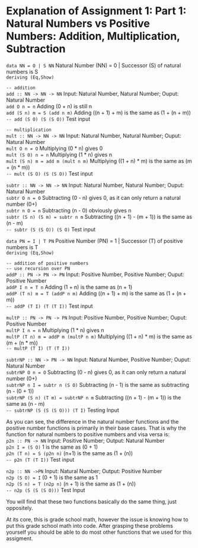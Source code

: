 
# Explanation of Assignment 1: Part 1: Natural Numbers vs Positive Numbers: Addition, Multiplication, Subtraction  
  
`data NN = O | S NN` Natural Number (NN) = 0 | Successor (S) of natural numbers is S  
`deriving (Eq,Show)`  
  
`-- addition`  
`add :: NN -> NN -> NN` Input: Natural Number, Natural Number; Ouput: Natural Number  
`add O n = n` Adding (0 + n) is still n  
`add (S n) m = S (add n m)` Adding ((n + 1) + m) is the same as (1 + (n + m))  
`-- add (S O) (S (S O))` Test input  
  
`-- multiplication`  
`mult :: NN -> NN -> NN` Input: Natural Number, Natural Number; Ouput: Natural Number  
`mult O n = O` Multiplying (0 * n) gives 0  
`mult (S O) n = n` Multiplying (1 * n) gives n  
`mult (S n) m = add m (mult n m)` Multiplying ((1 + n) * m) is the same as (m + (n * m))  
`-- mult (S O) (S (S O))` Test input  
  
`subtr :: NN -> NN -> NN` Input: Natural Number, Natural Number; Ouput: Natural Number  
`subtr O n = O` Subtracting (0 - n) gives 0, as it can only return a natural number (0+)  
`subtr n O = n` Subtracting (n - 0) obviously gives n  
`subtr (S n) (S m) = subtr n m` Subtracting ((n + 1) - (m + 1)) is the same as (n - m)  
`-- subtr (S (S O)) (S O)` Test input  
  
`data PN = I | T PN` Positive Number (PN) = 1 | Successor (T) of positive numbers is T  
`deriving (Eq,Show)`  
  
`-- addition of positive numbers`  
`-- use recursion over PN`  
`addP :: PN -> PN -> PN` Input: Positive Number, Positive Number; Ouput: Positive Number  
`addP I n = T n` Adding (1 + n) is the same as (n + 1)  
`addP (T n) m = T (addP n m)` Adding ((n + 1) + m) is the same as (1 + (n + m))  
`-- addP (T I) (T (T I))` Test input  
  
`multP :: PN -> PN -> PN` Input: Positive Number, Positive Number; Ouput: Positive Number  
`multP I n = n` Multiplying (1 * n) gives n  
`multP (T n) m = addP m (multP n m)` Multiplying ((1 + n) * m) is the same as (m + (n * m))  
`-- multP (T I) (T (T I))`  
  
`subtrNP :: NN -> PN -> NN` Input: Natural Number, Positive Number; Ouput: Natural Number  
`subtrNP O n = O` Subtracting (0 - n) gives 0, as it can only return a natural number (0+)  
`subtrNP n I = subtr n (S O)` Subtracting (n - 1) is the same as subtracting (n - (0 + 1))  
`subtrNP (S n) (T m) = subtrNP n m` Subtracting ((n + 1) - (m + 1)) is the same as (n - m)  
`-- subtrNP (S (S (S O))) (T I)` Testing Input  
  
As you can see, the difference in the natural number functions and the positive number functions is primarily in their base cases. That is why the function for natural numbers to positive numbers and visa versa is:  
`p2n :: PN -> NN` Input: Positive Number; Output: Natural Number  
`p2n I = (S O)` 1 is the same as (0 + 1)  
`p2n (T n) = S (p2n n)` (n+1) is the same as (1 + (n))  
`-- p2n (T (T I))` Test input  
  
`n2p :: NN ->PN` Input: Natural Number; Output: Positive Number  
`n2p (S O) = I` (0 + 1) is the same as 1  
`n2p (S n) = T (n2p n)` (n + 1) is the same as (1 + (n))  
`-- n2p (S (S (S O)))` Test Input  
  
You will find that these two functions basically do the same thing, just oppositely.  
  
At its core, this is grade school math, however the issue is knowing how to put this grade school math into code. After grasping these problems yourself you should be able to do most other functions that we used for this assigment.